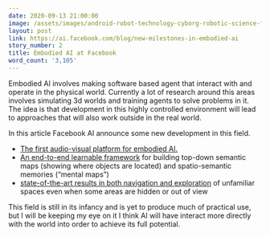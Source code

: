 ```yaml
---
date: 2020-09-13 21:00:00
image: /assets/images/android-robot-technology-cyborg-robotic-science-futuristic-character-machine.jpg
layout: post
link: https://ai.facebook.com/blog/new-milestones-in-embodied-ai
story_number: 2
title: Embodied AI at Facebook
word_count: '3,105'
---
```


Embodied AI involves making software based agent that interact with and operate in the physical world. Currently a lot of research  around this areas involves simulating 3d worlds and training agents to solve problems in it. The idea is that development in this highly controlled environment will lead to approaches that will also work outside in the real world.

In this article Facebook AI announce some new development in this field.

- [The first audio-visual platform for embodied AI.](https://ai.facebook.com/research/publications/soundspaces-audio-visual-navigation-in-3d-environments/) 
- [An end-to-end learnable framework](https://vincentcartillier.github.io/smnet.html) for building top-down semantic maps (showing where objects are located) and spatio-semantic memories (“mental maps”)
- [state-of-the-art results in both navigation and exploration](https://ai.facebook.com/research/publications/occupancy-anticipation-for-efficient-exploration-and-navigation/) of unfamiliar spaces even when some areas are hidden or out of view

This field is still in its infancy and is yet to produce much of practical use, but I will be keeping my eye on it I think AI will have interact more directly with the world into order to achieve its full potential.